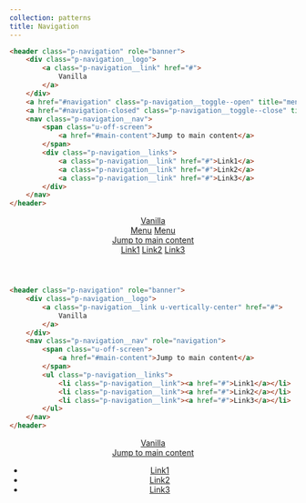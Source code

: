 ```yaml
---
collection: patterns
title: Navigation
---
```


```html
<header class="p-navigation" role="banner">
    <div class="p-navigation__logo">
        <a class="p-navigation__link" href="#">
            Vanilla
        </a>
    </div>
    <a href="#navigation" class="p-navigation__toggle--open" title="menu">Menu</a>
    <a href="#navigation-closed" class="p-navigation__toggle--close" title="close menu">Menu</a>
    <nav class="p-navigation__nav">
        <span class="u-off-screen">
            <a href="#main-content">Jump to main content</a>
        </span>
        <div class="p-navigation__links">
            <a class="p-navigation__link" href="#">Link1</a>
            <a class="p-navigation__link" href="#">Link2</a>
            <a class="p-navigation__link" href="#">Link3</a>
        </div>
    </nav>
</header>
```

<header id="navigation" class="p-navigation" role="banner">
    <div class="p-navigation__logo">
        <a class="p-navigation__link" href="#">
            Vanilla
        </a>
    </div>
    <a href="#navigation" class="p-navigation__toggle--open" title="menu">Menu</a>
    <a href="#navigation-closed" class="p-navigation__toggle--close" title="close menu">Menu</a>
    <nav class="p-navigation__nav" role="navigation">
        <span class="u-off-screen">
            <a href="#main-content">Jump to main content</a>
        </span>
        <div class="p-navigation__links">
            <a class="p-navigation__link" href="#">Link1</a>
            <a class="p-navigation__link" href="#">Link2</a>
            <a class="p-navigation__link" href="#">Link3</a>
        </div>
    </nav>
</header>

```html
<header class="p-navigation" role="banner">
    <div class="p-navigation__logo">
        <a class="p-navigation__link u-vertically-center" href="#">
            Vanilla
        </a>
    </div>
    <nav class="p-navigation__nav" role="navigation">
        <span class="u-off-screen">
            <a href="#main-content">Jump to main content</a>
        </span>
        <ul class="p-navigation__links">
            <li class="p-navigation__link"><a href="#">Link1</a></li>
            <li class="p-navigation__link"><a href="#">Link2</a></li>
            <li class="p-navigation__link"><a href="#">Link3</a></li>
        </ul>
    </nav>
</header>
```

<header class="p-navigation" role="banner">
    <div class="p-navigation__logo">
        <a class="p-navigation__link" href="#">
            Vanilla
        </a>
    </div>
    <nav class="p-navigation__nav" role="navigation">
        <span class="u-off-screen">
            <a href="#main-content">Jump to main content</a>
        </span>
        <ul class="p-navigation__links">
          <li class="p-navigation__link"><a href="#">Link1</a></li>
          <li class="p-navigation__link"><a href="#">Link2</a></li>
          <li class="p-navigation__link"><a href="#">Link3</a></li>
        </ul>
    </nav>
</header>
